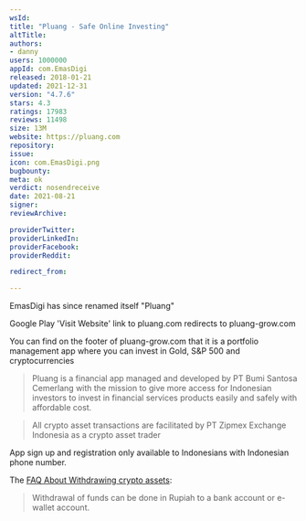```yaml
---
wsId: 
title: "Pluang - Safe Online Investing"
altTitle: 
authors:
- danny
users: 1000000
appId: com.EmasDigi
released: 2018-01-21
updated: 2021-12-31
version: "4.7.6"
stars: 4.3
ratings: 17983
reviews: 11498
size: 13M
website: https://pluang.com
repository: 
issue: 
icon: com.EmasDigi.png
bugbounty: 
meta: ok
verdict: nosendreceive
date: 2021-08-21
signer: 
reviewArchive:

providerTwitter: 
providerLinkedIn: 
providerFacebook: 
providerReddit: 

redirect_from:

---
```


EmasDigi has since renamed itself "Pluang"

Google Play 'Visit Website' link to pluang.com redirects to pluang-grow.com

You can find on the footer of pluang-grow.com that it is a portfolio management app where you can invest in Gold, S&P 500 and cryptocurrencies

> Pluang is a financial app managed and developed by PT Bumi Santosa Cemerlang with the mission to give more access for Indonesian investors to invest in financial services products easily and safely with affordable cost.

>  All crypto asset transactions are facilitated by PT Zipmex Exchange Indonesia as a crypto asset trader

App sign up and registration only available to Indonesians with Indonesian phone number.

The [FAQ About Withdrawing crypto assets](https://help.pluang.com/knowledge/pertanyaan-umum-seputar-cryptocurrency):

> Withdrawal of funds can be done in Rupiah to a bank account or e-wallet account.


